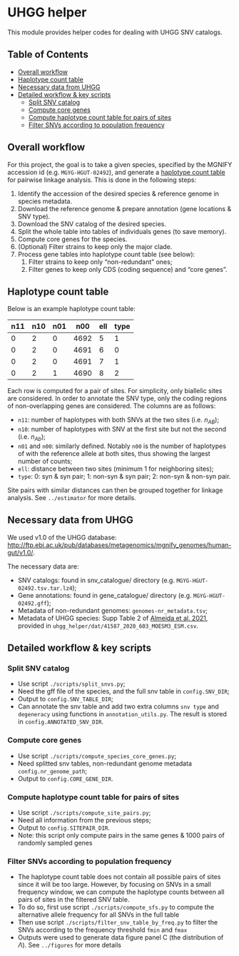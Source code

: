 # UHGG helper 

This module provides helper codes for dealing with UHGG SNV catalogs.

## Table of Contents
- [Overall workflow](#overall-workflow)
- [Haplotype count table](#haplotype-count-table)
- [Necessary data from UHGG](#necessary-data-from-uhgg)
- [Detailed workflow & key scripts](#detailed-workflow--key-scripts)
    - [Split SNV catalog](#splitting-snv-catalog)
    - [Compute core genes](#computing-core-genes)
    - [Compute haplotype count table for pairs of sites](#compute-haplotype-count-table-for-pairs-of-sites)
    - [Filter SNVs according to population frequency](#filter-snvs-according-to-population-frequency)


## Overall workflow
For this project, the goal is to take a given species, specified by the MGNIFY accession id (e.g. `MGYG-HGUT-02492`), and generate a [haplotype count table](#haplotype-count-table) for pairwise linkage analysis. This is done in the following steps:

1. Identify the accession of the desired species & reference genome in species metadata.
2. Download the reference genome & prepare annotation (gene locations & SNV type).
3. Download the SNV catalog of the desired species.
4. Split the whole table into tables of individuals genes (to save memory).
5. Compute core genes for the species.
6. (Optional) Filter strains to keep only the major clade.
7. Process gene tables into haplotype count table (see below): 
    1. Filter strains to keep only “non-redundant” ones;
    2. Filter genes to keep only CDS (coding sequence) and “core genes”.

## Haplotype count table
Below is an example haplotype count table:

| n11 | n10 | n01 | n00  | ell | type |
|-----|-----|-----|------|-----|------|
|  0  |  2  |  0  | 4692 |  5  |  1   |
|  0  |  2  |  0  | 4691 |  6  |  0   |
|  0  |  2  |  0  | 4691 |  7  |  1   |
|  0  |  2  |  1  | 4690 |  8  |  2   |

Each row is computed for a pair of sites. For simplicity, only biallelic sites are considered. In order to annotate the SNV type, only the coding regions of non-overlapping genes are considered. The columns are as follows:

- `n11`: number of haplotypes with both SNVs at the two sites (i.e. $n_{AB}$);
- `n10`: number of haplotypes with SNV at the first site but not the second (i.e. $n_{Ab}$);
- `n01` and `n00`: similarly defined. Notably `n00` is the number of haplotypes of with the reference allele at both sites, thus showing the largest number of counts;
- `ell`: distance between two sites (minimum 1 for neighboring sites);
- `type`: 0: syn & syn pair; 1: non-syn & syn pair; 2: non-syn & non-syn pair.

Site pairs with similar distances can then be grouped together for linkage analysis. See `../estimator` for more details.

## Necessary data from UHGG
We used v1.0 of the UHGG database: http://ftp.ebi.ac.uk/pub/databases/metagenomics/mgnify_genomes/human-gut/v1.0/.

The necessary data are:
- SNV catalogs: found in snv_catalogue/ directory (e.g. `MGYG-HGUT-02492.tsv.tar.lz4`);
- Gene annotations: found in gene_catalogue/ directory (e.g. `MGYG-HGUT-02492.gff`);
- Metadata of non-redundant genomes: `genomes-nr_metadata.tsv`;
- Metadata of UHGG species: Supp Table 2 of [Almeida et al. 2021](https://doi.org/10.1038/s41587-020-0603-3), provided in `uhgg_helper/dat/41587_2020_603_MOESM3_ESM.csv`.

## Detailed workflow & key scripts 

### Split SNV catalog
- Use script `./scripts/split_snvs.py`;
- Need the gff file of the species, and the full snv table in `config.SNV_DIR`;
- Output to `config.SNV_TABLE_DIR`;
- Can annotate the snv table and add two extra columns `snv type` and `degeneracy` using functions in `annotation_utils.py`. The result is stored in `config.ANNOTATED_SNV_DIR`. 

### Compute core genes
- Use script `./scripts/compute_species_core_genes.py`;
- Need splitted snv tables, non-redundant genome metadata `config.nr_genome_path`;
- Output to `config.CORE_GENE_DIR`.

### Compute haplotype count table for pairs of sites
- Use script `./scripts/compute_site_pairs.py`;
- Need all information from the previous steps;
- Output to `config.SITEPAIR_DIR`.
- Note: this script only compute pairs in the same genes & 1000 pairs of randomly sampled genes

### Filter SNVs according to population frequency
- The haplotype count table does not contain all possible pairs of sites since it will be too large. However, by focusing on SNVs in a small frequency window, we can compute the haplotype counts between all pairs of sites in the filtered SNV table.
- To do so, first use script `./scripts/compute_sfs.py` to compute the alternative allele frequency for all SNVs in the full table
- Then use script `./scripts/filter_snv_table_by_freq.py` to filter the SNVs according to the frequency threshold `fmin` and `fmax`
- Outputs were used to generate data figure panel C (the distribution of $\Lambda$). See `../figures` for more details

<!-- ### Resulting folder structure
```
├── uhgg
    ├── core_genes
    │   └── MGYG-HGUT-00001
│   ├── genes
│   │   └── MGYG-HGUT-02492.gff
│   ├── reference_genomes
│   │   └── MGYG-HGUT-02492.fna
│   └── snv_tables
│       └── MGYG-HGUT-02492

``` -->

